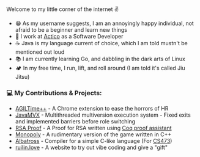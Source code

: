 Welcome to my little corner of the internet ✌ 

- 😁 As my username suggests, I am an annoyingly happy individual, not afraid to be a beginner and learn new things
- 💼 I work at [Actico](https://www.actico.com/#) as a Software Developer
- ☕ Java is my language current of choice, which I am told mustn't be mentioned out loud
- 📚 I am currently learning Go, and dabbling in the dark arts of Linux
- 🏕 In my free time, I run, lift, and roll around (I am told it's called Jiu Jitsu)

### 💻 My Contributions & Projects:
- [AGILTime++](https://github.com/meesha01/AGIL-Plus-Plus) - A Chrome extension to ease the horrors of HR
- [JavaMVX](https://dl.acm.org/doi/pdf/10.1145/3689769) - Multithreaded multiversion execution system - Fixed exits and implemented barriers before role switching
- [RSA Proof](https://github.com/thehappyidiot/coq_rsa_proof) - A Proof for RSA written using [Coq proof assistant](https://rocq-prover.org/)
- [Monopoly](https://github.com/thehappyidiot/Monopoly-graphics.h) - A rudimentary version of the game written in C++
- [Albatross](https://github.com/thehappyidiot/albatross) - Compiler for a simple C-like language (For [CS473](https://cs474-uic.github.io/cs474-fall2021-site/))
- [ruilin.love](https://ruilin.love) - A website to try out vibe coding and give a "gift"
